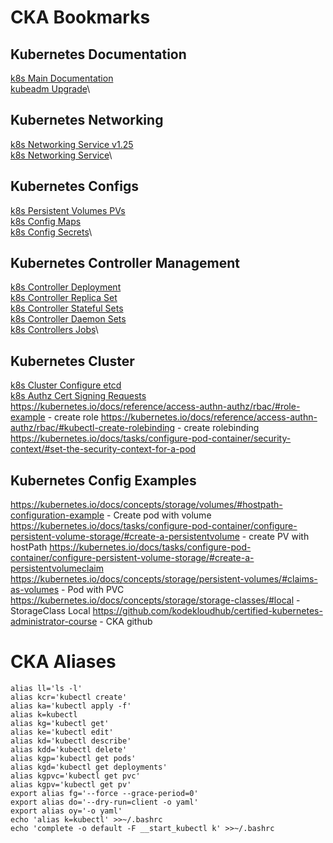 # CKA Bookmarks
## Kubernetes Documentation
[k8s Main Documentation](https://kubernetes.io/docs/home/)\
[kubeadm Upgrade](https://v1-25.docs.kubernetes.io/docs/tasks/administer-cluster/kubeadm/kubeadm-upgrade/)\
## Kubernetes Networking
[k8s Networking Service v1.25](https://v1-25.docs.kubernetes.io/docs/concepts/services-networking/service/)\
[k8s Networking Service](https://kubernetes.io/docs/concepts/services-networking/service/)\
## Kubernetes Configs
[k8s Persistent Volumes PVs](https://kubernetes.io/docs/concepts/storage/persistent-volumes/)\
[k8s Config Maps](https://kubernetes.io/docs/concepts/configuration/configmap/)\
[k8s Config Secrets](https://kubernetes.io/docs/concepts/configuration/secret/)\
## Kubernetes Controller Management
[k8s Controller Deployment](https://kubernetes.io/docs/concepts/workloads/controllers/deployment/)\
[k8s Controller Replica Set](https://kubernetes.io/docs/concepts/workloads/controllers/replicaset/)\
[k8s Controller Stateful Sets](https://kubernetes.io/docs/concepts/workloads/controllers/statefulset/)\
[k8s Controller Daemon Sets](https://kubernetes.io/docs/concepts/workloads/controllers/daemonset/)\
[k8s Controllers Jobs](https://kubernetes.io/docs/concepts/workloads/controllers/job/)\
## Kubernetes Cluster
[k8s Cluster Configure etcd](https://kubernetes.io/docs/tasks/administer-cluster/configure-upgrade-etcd/)\
[k8s Authz Cert Signing Requests](https://kubernetes.io/docs/reference/access-authn-authz/certificate-signing-requests/#create-certificatesigningrequest)\
https://kubernetes.io/docs/reference/access-authn-authz/rbac/#role-example - create role
https://kubernetes.io/docs/reference/access-authn-authz/rbac/#kubectl-create-rolebinding - create rolebinding
https://kubernetes.io/docs/tasks/configure-pod-container/security-context/#set-the-security-context-for-a-pod
## Kubernetes Config Examples
https://kubernetes.io/docs/concepts/storage/volumes/#hostpath-configuration-example - Create pod with volume
https://kubernetes.io/docs/tasks/configure-pod-container/configure-persistent-volume-storage/#create-a-persistentvolume - create PV with hostPath
https://kubernetes.io/docs/tasks/configure-pod-container/configure-persistent-volume-storage/#create-a-persistentvolumeclaim
https://kubernetes.io/docs/concepts/storage/persistent-volumes/#claims-as-volumes - Pod with PVC
https://kubernetes.io/docs/concepts/storage/storage-classes/#local - StorageClass Local
https://github.com/kodekloudhub/certified-kubernetes-administrator-course - CKA github


# CKA Aliases
```
alias ll='ls -l'
alias kcr='kubectl create'
alias ka='kubectl apply -f'
alias k=kubectl
alias kg='kubectl get'
alias ke='kubectl edit'
alias kd='kubectl describe'
alias kdd='kubectl delete'
alias kgp='kubectl get pods'
alias kgd='kubectl get deployments'
alias kgpvc='kubectl get pvc'
alias kgpv='kubectl get pv'
export alias fg='--force --grace-period=0'
export alias do='--dry-run=client -o yaml'
export alias oy='-o yaml'
echo 'alias k=kubectl' >>~/.bashrc
echo 'complete -o default -F __start_kubectl k' >>~/.bashrc
```
